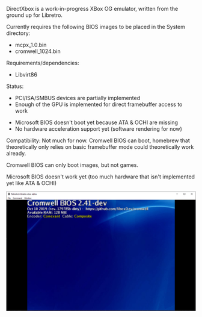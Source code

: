 DirectXbox is a work-in-progress XBox OG emulator, written from the ground up for Libretro.

Currently requires the following BIOS images to be placed in the System directory:
* mcpx_1.0.bin
* cromwell_1024.bin

Requirements/dependencies:
* Libvirt86

Status:
+ PCI/ISA/SMBUS devices are partially implemented
+ Enough of the GPU is implemented for direct framebuffer access to work 
- Microsoft BIOS doesn't boot yet because ATA & OCHI are missing
- No hardware acceleration support yet (software rendering for now)

Compatibility:
Not much for now. Cromwell BIOS can boot, homebrew that theoretically only relies on basic framebuffer mode could theoretically work already.

Cromwell BIOS can only boot images, but not games.

Microsoft BIOS doesn't work yet (too much hardware that isn't implemented yet like ATA & OCHI)

![Cromwell](docs/cromwell.png)
